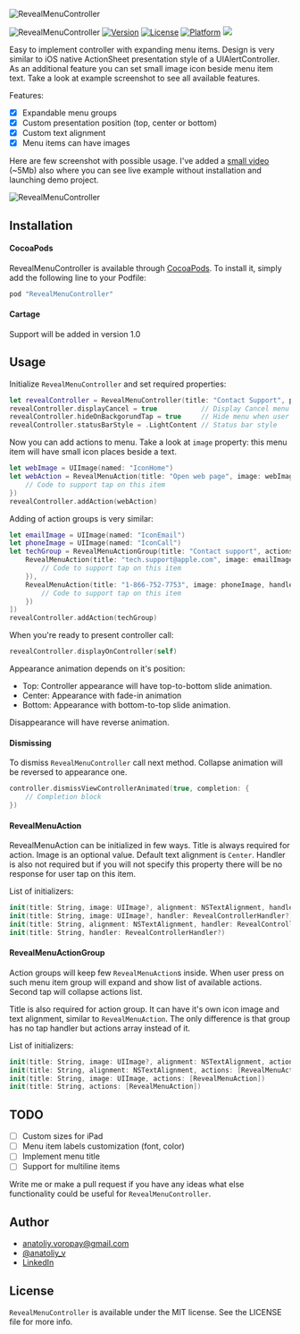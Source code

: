 ![RevealMenuController](https://cloud.githubusercontent.com/assets/1595032/18164385/37484428-7048-11e6-924d-2509b7d56131.png)

![RevealMenuController](https://travis-ci.org/anatoliyv/RevealMenuController.svg?branch=master)
[![Version](https://img.shields.io/cocoapods/v/RevealMenuController.svg?style=flat)](http://cocoapods.org/pods/RevealMenuController)
[![License](https://img.shields.io/cocoapods/l/RevealMenuController.svg?style=flat)](http://cocoapods.org/pods/RevealMenuController)
[![Platform](https://img.shields.io/cocoapods/p/RevealMenuController.svg?style=flat)](http://cocoapods.org/pods/RevealMenuController)
![](https://img.shields.io/badge/Supported-iOS8-4BC51D.svg?style=flat)

Easy to implement controller with expanding menu items. Design is very similar to iOS native ActionSheet presentation style of a UIAlertController. As an additional feature you can set small image icon beside menu item text. Take a look at example screenshot to see all available features.

Features:
- [x] Expandable menu groups
- [x] Custom presentation position (top, center or bottom)
- [x] Custom text alignment
- [x] Menu items can have images

Here are few screenshot with possible usage. I've added a [small video](https://github.com/anatoliyv/RevealMenuController/blob/master/Example/ExampleVideo.mov?raw=true) (~5Mb) also where you can see live example without installation and launching demo project.

![RevealMenuController](https://cloud.githubusercontent.com/assets/1595032/18165230/bf610d0a-704c-11e6-860d-747a4002fc1b.png)

## Installation

#### CocoaPods

RevealMenuController is available through [CocoaPods](http://cocoapods.org). To install
it, simply add the following line to your Podfile:

```ruby
pod "RevealMenuController"
```

#### Cartage

Support will be added in version 1.0

## Usage

Initialize `RevealMenuController` and set required properties:

```swift
let revealController = RevealMenuController(title: "Contact Support", position: .Center)
revealController.displayCancel = true           // Display Cancel menu item
revealController.hideOnBackgorundTap = true     // Hide menu when user taps outside of items area
revealController.statusBarStyle = .LightContent // Status bar style
```

Now you can add actions to menu. Take a look at `image` property: this menu item will have small icon places beside a text.

```swift
let webImage = UIImage(named: "IconHome")
let webAction = RevealMenuAction(title: "Open web page", image: webImage, handler: { (controller, action) in
    // Code to support tap on this item
})
revealController.addAction(webAction)
```

Adding of action groups is very similar:

```swift
let emailImage = UIImage(named: "IconEmail")
let phoneImage = UIImage(named: "IconCall")
let techGroup = RevealMenuActionGroup(title: "Contact support", actions: [
    RevealMenuAction(title: "tech.support@apple.com", image: emailImage, handler: { (controller, action) in
        // Code to support tap on this item
    }),
    RevealMenuAction(title: "1-866-752-7753", image: phoneImage, handler: { (controller, action) in
        // Code to support tap on this item
    })
])
revealController.addAction(techGroup)
```

When you're ready to present controller call:

```swift
revealController.displayOnController(self)
```

Appearance animation depends on it's position:

- Top: Controller appearance will have top-to-bottom slide animation.
- Center: Appearance with fade-in animation
- Bottom: Appearance with bottom-to-top slide animation.

Disappearance will have reverse animation.

#### Dismissing

To dismiss `RevealMenuController` call next method. Collapse animation will be reversed to appearance one.

```swift
controller.dismissViewControllerAnimated(true, completion: {
    // Completion block
})
```

#### RevealMenuAction

RevealMenuAction can be initialized in few ways. Title is always required for action. Image is an optional value. Default text alignment is `Center`. Handler is also not required but if you will not specify this property there will be no response for user tap on this item.

List of initializers:

```swift
init(title: String, image: UIImage?, alignment: NSTextAlignment, handler: RevealControllerHandler?)
init(title: String, image: UIImage?, handler: RevealControllerHandler?)
init(title: String, alignment: NSTextAlignment, handler: RevealControllerHandler?)
init(title: String, handler: RevealControllerHandler?)
```

#### RevealMenuActionGroup

Action groups will keep few `RevealMenuAction`s inside. When user press on such menu item group will expand and show list of available actions. Second tap will collapse actions list.

Title is also required for action group. It can have it's own icon image and text alignment, similar to `RevealMenuAction`. The only difference is that group has no tap handler but actions array instead of it.

List of initializers:

```swift
init(title: String, image: UIImage?, alignment: NSTextAlignment, actions: [RevealMenuAction])
init(title: String, alignment: NSTextAlignment, actions: [RevealMenuAction])
init(title: String, image: UIImage, actions: [RevealMenuAction])
init(title: String, actions: [RevealMenuAction])
```

## TODO

- [ ] Custom sizes for iPad
- [ ] Menu item labels customization (font, color)
- [ ] Implement menu title
- [ ] Support for multiline items

Write me or make a pull request if you have any ideas what else functionality could be useful for `RevealMenuController`.

## Author

- anatoliy.voropay@gmail.com
- [@anatoliy_v](https://twitter.com/anatoliy_v)
- [LinkedIn](https://www.linkedin.com/in/anatoliyvoropay)

## License

`RevealMenuController` is available under the MIT license. See the LICENSE file for more info.
